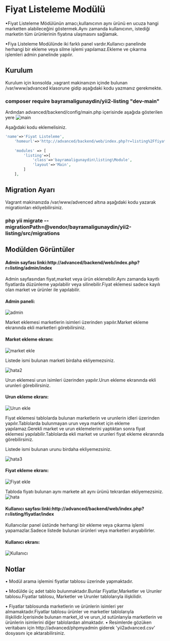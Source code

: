 # Fiyat Listeleme Modülü

•Fiyat Listeleme Mödülünün amacı,kullanıcının aynı ürünü en ucuza hangi marketten alabileceğini göstermek.Aynı zamanda kullanıcının, istediği marketin tüm ürünlerinin fiyatına ulaşmasını sağlamak.

•Fiya Listeleme Modülünde iki farklı panel vardır.Kullanıcı panelinde herhangi bir ekleme veya silme işlemi yapılamaz.Ekleme ve çıkarma işlemleri admin panelinde yapılır.

## Kurulum
Kurulum için konsolda ,vagrant makinanızın içinde bulunan /var/www/advanced klasorune gidip aşağıdaki kodu yazmanız gerekmekte.
### composer require bayramaligunaydin/yii2-listing "dev-main"

Ardından advanced/backend/config/main.php içerisinde aşağıda gösterilen yere
![main](https://user-images.githubusercontent.com/76952086/104830342-073df280-588f-11eb-976f-fc47afb60e9f.png)

Aşağıdaki kodu eklemelisiniz.

```php
'name'=>'Fiyat Listeleme',
    'homeurl'=>'http://advanced/backend/web/index.php?r=listing%2Ffiyatlar%2Findex',
     
    'modules' => [
        'listing'=>[
            'class'=>'bayramaligunaydin\listing\Module',
            'layout'=>'Main',
        ]
    ],
```
## Migration Ayarı

Vagrant makinanızda /var/www/advenced altına aşağıdaki kodu yazarak migrationları ekliyebilirsiniz.

### php yii migrate --migrationPath=@vendor/bayramaligunaydin/yii2-listing/src/migrations

## Modülden Görüntüler

#### Admin sayfası linki:http://advanced/backend/web/index.php?r=listing/admin/index

Admin sayfasından fiyat,market veya ürün eklenebilir.Aynı zamanda kayıtlı fiyatlarda düzünleme yapılabilir veya silinebilir.Fiyat eklemesi sadece kayılı olan market ve ürünler ile yapılabilir.

#### Admin paneli:
![admin](https://user-images.githubusercontent.com/76952086/104830404-f0e46680-588f-11eb-9890-a02e4040bcaf.png)



Market eklemesi marketlerin isimleri üzerinden yapılır.Market ekleme ekranında ekli marketleri görebilirsiniz.

#### Market ekleme ekranı:
![market ekle](https://user-images.githubusercontent.com/76952086/104830420-0d809e80-5890-11eb-9db6-64e049a9e165.png)

Listede ismi bulunan marketi birdaha ekliyemezsiniz.

![hata2](https://user-images.githubusercontent.com/76952086/104830745-afa18600-5892-11eb-9955-aa6e8bd8bc58.png)

Urun eklemesi urun isimleri üzerinden yapılır.Urun ekleme ekranında ekli urunleri görebilirsiniz.

#### Urun ekleme ekranı:
![Urun ekle](https://user-images.githubusercontent.com/76952086/104830421-0f4a6200-5890-11eb-8de7-6fcf761d01b5.png)

Fiyat eklemesi tablolarda bulunan marketlerin ve urunlerin idleri üzerinden yapılır.Tablolarda bulunmayan urun veya market için ekleme yapılamaz.Gerekli market ve urun eklemelerini yaptıktan sonra fiyat eklemesi yapılabilir.Tablolarda ekli market ve urunleri fiyat ekleme ekranında görebilirsiniz.

Listede ismi bulunan urunu birdaha ekliyemezsiniz.

![hata3](https://user-images.githubusercontent.com/76952086/104830996-74548680-5895-11eb-9043-8467b450480a.png)

#### Fiyat ekleme ekranı:
![Fiyat ekle](https://user-images.githubusercontent.com/76952086/104830417-0b1e4480-5890-11eb-96e0-fcfb482604a4.png)

Tabloda fiyatı bulunan aynı markete ait aynı ürünü tekrardan ekliyemezsiniz.
![hata](https://user-images.githubusercontent.com/76952086/104830423-11acbc00-5890-11eb-8a5b-cefb6218af23.png)


#### Kullanıcı sayfası linki:http://advanced/backend/web/index.php?r=listing/fiyatlar/index

Kullanıcılar panel üstünde herhangi bir ekleme veya çıkarma işlemi yapamazlar.Sadece listede bulunan ürünleri veya marketleri arıyabilirler.

#### Kullanıcı ekranı:
![Kullanıcı](https://user-images.githubusercontent.com/76952086/104830406-f477ed80-588f-11eb-8277-be608f228264.png)

## Notlar

• Modül arama işlemini fiyatlar tablosu üzerinde yapmaktadır.

• Modülde üç adet tablo bulunmaktadır.Bunlar Fiyatlar,Marketler ve Urunler tablosu.Fiyatlar tablosu, Marketler ve Urunler tablolarıyla ilişkilidir.

• Fiyatlar tablosunda marketlerin ve ürünlerin isimleri yer almamaktadır.Fiyatlar tablosu ürünler ve marketler tablolarıyla ilişkilidir.İçerisinde bulunan market_id ve urun_id sutünlarıyla marketlerin ve ürünlerin isimlerini diğer tablolardan almaktadır.
• Resimlerde gözüken veritabanı için http://advanced/phpmyadmin giderek 'yii2advanced.csv' dosyasını içe aktarabilirsiniz.
